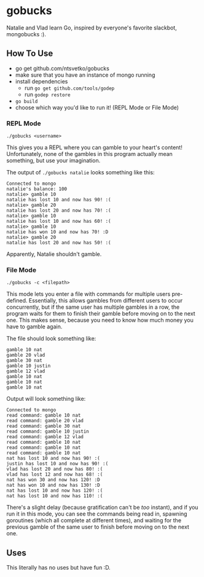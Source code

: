 # gobucks
Natalie and Vlad learn Go, inspired by everyone's favorite slackbot, mongobucks :).

## How To Use
* go get github.com/ntsvetko/gobucks
* make sure that you have an instance of mongo running
* install dependencies
  * run `go get github.com/tools/godep`
  * run `godep restore`
* `go build`
* choose which way you'd like to run it! (REPL Mode or File Mode)

### REPL Mode

`./gobucks <username>`

This gives you a REPL where you can gamble to your heart's content! Unfortunately, none of the gambles in this program actually mean something, but use your imagination.

The output of `./gobucks natalie` looks something like this:

```
Connected to mongo
natalie's balance: 100
natalie> gamble 10
natalie has lost 10 and now has 90! :(
natalie> gamble 20
natalie has lost 20 and now has 70! :(
natalie> gamble 10
natalie has lost 10 and now has 60! :(
natalie> gamble 10
natalie has won 10 and now has 70! :D
natalie> gamble 20
natalie has lost 20 and now has 50! :(
```
Apparently, Natalie shouldn't gamble.

### File Mode

`./gobucks -c <filepath>`

This mode lets you enter a file with commands for multiple users pre-defined. Essentially, this allows gambles from different users to occur concurrently, but if the same user has multiple gambles in a row, the program waits for them to finish their gamble before moving on to the next one. This makes sense, because you need to know how much money you have to gamble again.

The file should look something like:

```
gamble 10 nat
gamble 20 vlad
gamble 30 nat
gamble 10 justin
gamble 12 vlad
gamble 10 nat
gamble 10 nat
gamble 10 nat
```

Output will look something like:

```
Connected to mongo
read command: gamble 10 nat
read command: gamble 20 vlad
read command: gamble 30 nat
read command: gamble 10 justin
read command: gamble 12 vlad
read command: gamble 10 nat
read command: gamble 10 nat
read command: gamble 10 nat
nat has lost 10 and now has 90! :(
justin has lost 10 and now has 90! :(
vlad has lost 20 and now has 80! :(
vlad has lost 12 and now has 68! :(
nat has won 30 and now has 120! :D
nat has won 10 and now has 130! :D
nat has lost 10 and now has 120! :(
nat has lost 10 and now has 110! :(
```

There's a slight delay (because gratification can't be *too* instant), and if you run it in this mode, you can see the commands being read in, spawning goroutines (which all complete at different times), and waiting for the previous gamble of the same user to finish before moving on to the next one.

## Uses
This literally has no uses but have fun :D.
